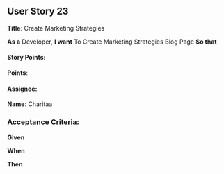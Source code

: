 ## User Story 23 

**Title**: Create Marketing Strategies

**As a** Developer, 
**I want** To Create Marketing Strategies Blog Page
**So that** 

#### Story Points: 
**Points**:

#### Assignee: 

**Name**: Charitaa 

### Acceptance Criteria: 

 **Given**
     
 **When**
 
 **Then**
